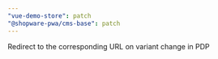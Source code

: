 ```yaml
---
"vue-demo-store": patch
"@shopware-pwa/cms-base": patch
---
```


Redirect to the corresponding URL on variant change in PDP
